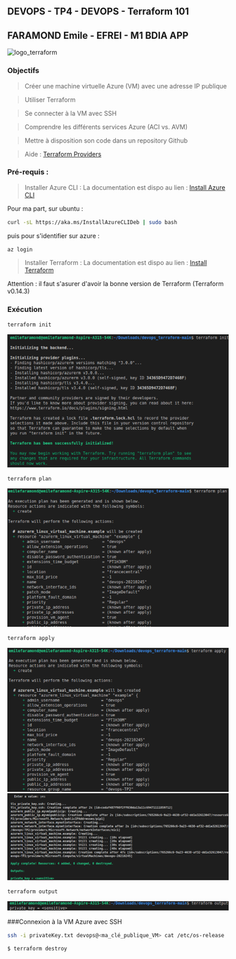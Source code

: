 ## DEVOPS - TP4 - DEVOPS  - Terraform 101
## FARAMOND Emile - EFREI - M1 BDIA APP


![logo_terraform](https://img-0.journaldunet.com/5dyx1x7c8hipe3JS92vWnli_LIc=/1500x/smart/f628d3865a7f4ba4ab1f125beba18a58/ccmcms-jdn/19946149.jpg)

### Objectifs  

> Créer une machine virtuelle Azure (VM) avec une adresse IP publique

> Utiliser Terraform  

> Se connecter à la VM avec SSH  

> Comprendre les différents services Azure (ACI vs. AVM)  

> Mettre à disposition son code dans un repository Github

>   Aide :  [Terraform Providers](https://registry.terraform.io/providers/hashicorp/azurerm/latest/docs/guides/azure_cli#loggin )

### Pré-requis : 
> Installer Azure CLI : La documentation est dispo au lien : [Install Azure CLI](https://docs.microsoft.com/fr-fr/cli/azure/install-azure-cli-linux?pivots=apt)

Pour ma part, sur ubuntu : 
```bash
curl -sL https://aka.ms/InstallAzureCLIDeb | sudo bash
```
puis pour s'identifier sur azure :
```
az login
```
> Installer Terraform : La documentation est dispo au lien : [Install Terraform](https://learn.hashicorp.com/tutorials/terraform/install-cli)

Attention : il faut s'asurer d'avoir la bonne version de Terraform (Terraform v0.14.3)


### Exécution

````bash
terraform init 
````
![alt text](screenshots/init.png)

````bash
terraform plan 
````
![alt text](screenshots/plan.png)


````bash
terraform apply
````
![alt text](screenshots/apply.png)
![alt text](screenshots/apply2.png)

````bash
terraform output
````
![alt text](screenshots/output.png)

###Connexion à la VM Azure avec SSH

````bash
ssh -i privateKey.txt devops@<ma_clé_publique_VM> cat /etc/os-release
````

````bash
$ terraform destroy
````
